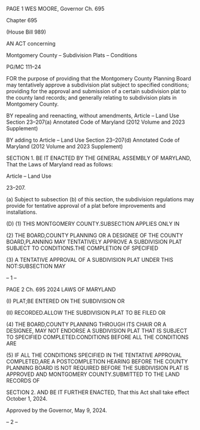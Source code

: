 PAGE 1
WES MOORE, Governor Ch. 695

Chapter 695

(House Bill 989)

AN ACT concerning

Montgomery County – Subdivision Plats – Conditions

PG/MC 111–24

FOR the purpose of providing that the Montgomery County Planning Board may
tentatively approve a subdivision plat subject to specified conditions; providing for
the approval and submission of a certain subdivision plat to the county land records;
and generally relating to subdivision plats in Montgomery County.

BY repealing and reenacting, without amendments,
Article – Land Use
Section 23–207(a)
Annotated Code of Maryland
(2012 Volume and 2023 Supplement)

BY adding to
Article – Land Use
Section 23–207(d)
Annotated Code of Maryland
(2012 Volume and 2023 Supplement)

SECTION 1. BE IT ENACTED BY THE GENERAL ASSEMBLY OF MARYLAND,
That the Laws of Maryland read as follows:

Article – Land Use

23–207.

(a) Subject to subsection (b) of this section, the subdivision regulations may
provide for tentative approval of a plat before improvements and installations.

(D) (1) THIS MONTGOMERY COUNTY.SUBSECTION APPLIES ONLY IN

(2) THE BOARD,COUNTY PLANNING OR A DESIGNEE OF THE COUNTY
BOARD,PLANNING MAY TENTATIVELY APPROVE A SUBDIVISION PLAT SUBJECT TO
CONDITIONS.THE COMPLETION OF SPECIFIED

(3) A TENTATIVE APPROVAL OF A SUBDIVISION PLAT UNDER THIS
NOT:SUBSECTION MAY

– 1 –

PAGE 2
Ch. 695 2024 LAWS OF MARYLAND

(I) PLAT;BE ENTERED ON THE SUBDIVISION OR

(II) RECORDED.ALLOW THE SUBDIVISION PLAT TO BE FILED OR

(4) THE BOARD,COUNTY PLANNING THROUGH ITS CHAIR OR A
DESIGNEE, MAY NOT ENDORSE A SUBDIVISION PLAT THAT IS SUBJECT TO SPECIFIED
COMPLETED.CONDITIONS BEFORE ALL THE CONDITIONS ARE

(5) IF ALL THE CONDITIONS SPECIFIED IN THE TENTATIVE APPROVAL
COMPLETED,ARE A POSTCOMPLETION HEARING BEFORE THE COUNTY PLANNING
BOARD IS NOT REQUIRED BEFORE THE SUBDIVISION PLAT IS APPROVED AND
MONTGOMERY COUNTY.SUBMITTED TO THE LAND RECORDS OF

SECTION 2. AND BE IT FURTHER ENACTED, That this Act shall take effect
October 1, 2024.

Approved by the Governor, May 9, 2024.

– 2 –